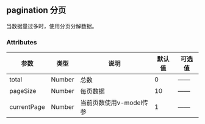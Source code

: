 ## pagination 分页

当数据量过多时，使用分页分解数据。
### Attributes

| 参数        | 类型   | 说明                    | 默认值 | 可选值 |
| ----------- | ------ | ----------------------- | ------ | ------ |
| total       | Number | 总数                    | 0      | ——     |
| pageSize    | Number | 每页数据                | 10     | ——     |
| currentPage | Number | 当前页数使用v-model传参 | 1      | ——     |
